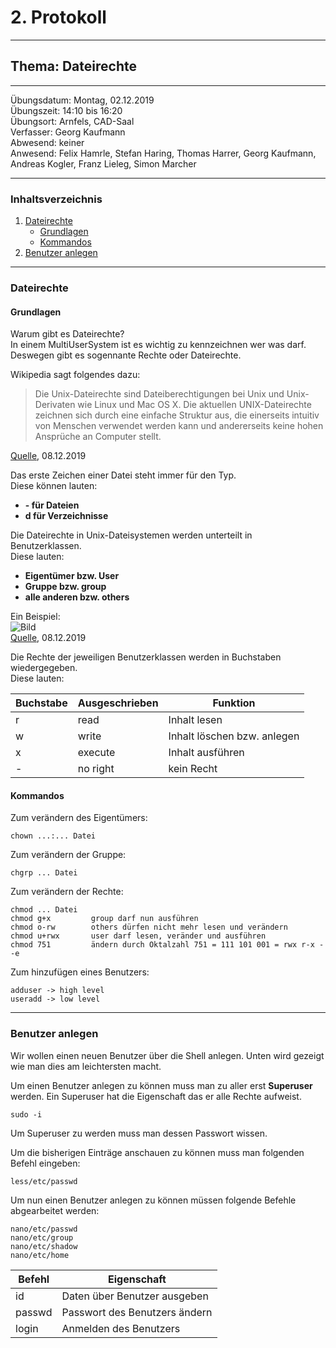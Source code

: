 # 2. Protokoll

-------------------------------------------------

## Thema: Dateirechte

-------------------------------------------------

Übungsdatum:   Montag, 02.12.2019     
Übungszeit:    14:10 bis 16:20      
Übungsort:     Arnfels, CAD-Saal    
Verfasser:     Georg Kaufmann    
Abwesend:      keiner      
Anwesend:      Felix Hamrle, Stefan Haring, Thomas Harrer, Georg Kaufmann, Andreas Kogler, Franz Lieleg, Simon Marcher

-------------------------------------------------

### Inhaltsverzeichnis
1) [Dateirechte](#dateirechte) 
      * [Grundlagen](#grundlagen) 
      * [Kommandos](#kommandos)
1) [Benutzer anlegen](#benutzer-anlegen)

-------------------------------------------------

### Dateirechte
#### Grundlagen
Warum gibt es Dateirechte?         
In einem MultiUserSystem ist es wichtig zu kennzeichnen wer was darf. Deswegen gibt es sogennante Rechte oder Dateirechte.        

Wikipedia sagt folgendes dazu:
> Die Unix-Dateirechte sind Dateiberechtigungen bei Unix und Unix-Derivaten wie Linux und Mac OS X. Die aktuellen UNIX-Dateirechte zeichnen sich durch eine einfache Struktur aus, die einerseits intuitiv von Menschen verwendet werden kann und andererseits keine hohen Ansprüche an Computer stellt.                    

[Quelle](https://de.wikipedia.org/wiki/Unix-Dateirechte), 08.12.2019

Das erste Zeichen einer Datei steht immer für den Typ.      
Diese können lauten:
* **- für Dateien**
* **d für Verzeichnisse**

Die Dateirechte in Unix-Dateisystemen werden unterteilt in Benutzerklassen.          
Diese lauten:
* **Eigentümer bzw. User** 
* **Gruppe bzw. group**
* **alle anderen bzw. others**

Ein Beispiel:       
![Bild](https://www.webhostone.de/images/FAQ/Webpakete/dateirechte3.png)                
[Quelle](https://www.webhostone.de/images/FAQ/Webpakete/dateirechte3.png), 08.12.2019 

Die Rechte der jeweiligen Benutzerklassen werden in Buchstaben wiedergegeben.        
Diese lauten:

| Buchstabe | Ausgeschrieben | Funktion |
| --------- | -------------- | -------- |
| r | read | Inhalt lesen |
| w | write | Inhalt löschen bzw. anlegen |
| x | execute | Inhalt ausführen |
| - | no right | kein Recht |

#### Kommandos

Zum verändern des Eigentümers:              
```
chown ...:... Datei
```

Zum verändern der Gruppe:          
```         
chgrp ... Datei
```

Zum verändern der Rechte:  
```
chmod ... Datei
chmod g+x         group darf nun ausführen
chmod o-rw        others dürfen nicht mehr lesen und verändern
chmod u+rwx       user darf lesen, veränder und ausführen
chmod 751         ändern durch Oktalzahl 751 = 111 101 001 = rwx r-x --e
```
Zum hinzufügen eines Benutzers:
```
adduser -> high level
useradd -> low level
```

-------------------------------------------------

### Benutzer anlegen

Wir wollen einen neuen Benutzer über die Shell anlegen. Unten wird gezeigt wie man dies am leichtersten macht.

Um einen Benutzer anlegen zu können muss man zu aller erst **Superuser** werden. 
Ein Superuser hat die Eigenschaft das er alle Rechte aufweist.
```
sudo -i
```
Um Superuser zu werden muss man dessen Passwort wissen.

Um die bisherigen Einträge anschauen zu können muss man folgenden Befehl eingeben:
```
less/etc/passwd
```

Um nun einen Benutzer anlegen zu können müssen folgende Befehle abgearbeitet werden:
```
nano/etc/passwd
nano/etc/group
nano/etc/shadow
nano/etc/home
```

Befehl | Eigenschaft
------ | -----------
id <Benutzername> | Daten über Benutzer ausgeben
passwd <Benutzername> | Passwort des Benutzers ändern
login <Benutzername> | Anmelden des Benutzers
